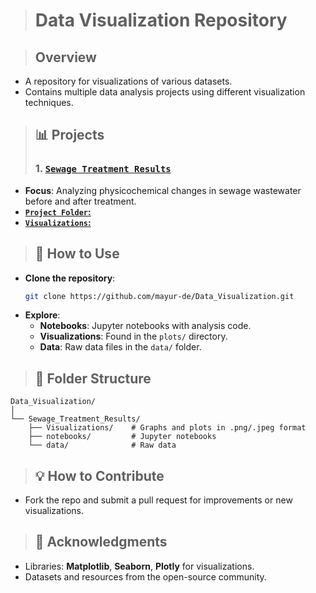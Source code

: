 > # **Data Visualization Repository**

> ## **Overview**
- A repository for visualizations of various datasets.
- Contains multiple data analysis projects using different visualization techniques.

> ## **📊 Projects**
> ### 1. [**`Sewage Treatment Results`**](https://github.com/mayur-de/Data_Visualization/tree/61ae8e6d0282de8d9661b6f856df8656ce159350/1.%20Visualizations%20-%20Sewage%20Treatment%20Results)
- **Focus**: Analyzing physicochemical changes in sewage wastewater before and after treatment.
- [**`Project Folder`:**](https://github.com/mayur-de/Data_Visualization/blob/61ae8e6d0282de8d9661b6f856df8656ce159350/1.%20Visualizations%20-%20Sewage%20Treatment%20Results/README.md)
- [**`Visualizations`:**](https://github.com/mayur-de/Data_Visualization/tree/61ae8e6d0282de8d9661b6f856df8656ce159350/1.%20Visualizations%20-%20Sewage%20Treatment%20Results/plots)

> ## **🚀 How to Use**
- **Clone the repository**:
  ```bash
  git clone https://github.com/mayur-de/Data_Visualization.git
  ```
- **Explore**:
  - **Notebooks**: Jupyter notebooks with analysis code.
  - **Visualizations**: Found in the `plots/` directory.
  - **Data**: Raw data files in the `data/` folder.

> ## **📁 Folder Structure**
```plaintext
Data_Visualization/
│
└── Sewage_Treatment_Results/
    ├── Visualizations/    # Graphs and plots in .png/.jpeg format
    ├── notebooks/         # Jupyter notebooks
    └── data/              # Raw data
```

> ## **💡 How to Contribute**
- Fork the repo and submit a pull request for improvements or new visualizations.

> ## **🎉 Acknowledgments**
- Libraries: **Matplotlib**, **Seaborn**, **Plotly** for visualizations.
- Datasets and resources from the open-source community.
